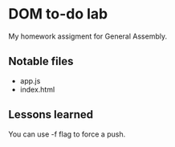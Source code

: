 # DOM to-do lab

My homework assigment for General Assembly.

## Notable files

- app.js
- index.html

## Lessons learned

You can use -f flag to force a push.